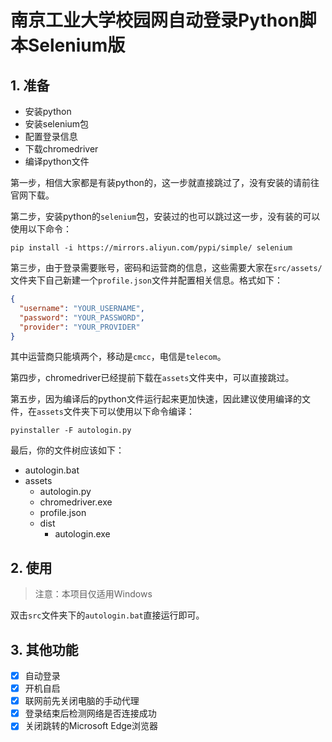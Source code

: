 # 南京工业大学校园网自动登录Python脚本Selenium版

## 1. 准备

- 安装python
- 安装selenium包
- 配置登录信息
- 下载chromedriver
- 编译python文件

第一步，相信大家都是有装python的，这一步就直接跳过了，没有安装的请前往官网下载。

第二步，安装python的`selenium`包，安装过的也可以跳过这一步，没有装的可以使用以下命令：

```shell
pip install -i https://mirrors.aliyun.com/pypi/simple/ selenium
```

第三步，由于登录需要账号，密码和运营商的信息，这些需要大家在`src/assets/`文件夹下自己新建一个`profile.json`文件并配置相关信息。格式如下：

```json
{
  "username": "YOUR_USERNAME",
  "password": "YOUR_PASSWORD",
  "provider": "YOUR_PROVIDER"
}
```

其中运营商只能填两个，移动是`cmcc`，电信是`telecom`。

第四步，chromedriver已经提前下载在`assets`文件夹中，可以直接跳过。

第五步，因为编译后的python文件运行起来更加快速，因此建议使用编译的文件，在`assets`文件夹下可以使用以下命令编译：

```shell
pyinstaller -F autologin.py
```

最后，你的文件树应该如下：

- autologin.bat
- assets
  - autologin.py
  - chromedriver.exe
  - profile.json
  - dist
    - autologin.exe

## 2. 使用

> 注意：本项目仅适用Windows

双击`src`文件夹下的`autologin.bat`直接运行即可。

## 3. 其他功能

- [x] 自动登录
- [x] 开机自启
- [x] 联网前先关闭电脑的手动代理
- [x] 登录结束后检测网络是否连接成功
- [x] 关闭跳转的Microsoft Edge浏览器